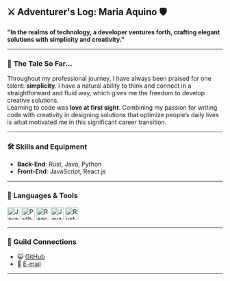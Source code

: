 ## ⚔️ **Adventurer's Log**: Maria Aquino 🛡️

**"In the realms of technology, a developer ventures forth, crafting elegant solutions with simplicity and creativity."**

---

### 🧙 **The Tale So Far...**
Throughout my professional journey, I have always been praised for one talent: **simplicity**. I have a natural ability to think and connect in a straightforward and fluid way, which gives me the freedom to develop creative solutions.  
Learning to code was **love at first sight**. Combining my passion for writing code with creativity in designing solutions that optimize people’s daily lives is what motivated me in this significant career transition.

---

### 🛠️ **Skills and Equipment**
- **Back-End**: Rust, Java, Python  
- **Front-End**: JavaScript, React.js  

---

### 📜 **Languages & Tools**  
<div>
<img src="https://cdn.jsdelivr.net/gh/devicons/devicon/icons/javascript/javascript-original.svg" height="30" alt="JavaScript" />
<img src="https://cdn.jsdelivr.net/gh/devicons/devicon/icons/python/python-original.svg" height="30" alt="Python" />
<img src="https://cdn.jsdelivr.net/gh/devicons/devicon/icons/react/react-original.svg" height="30" alt="React.js" />
<img src="https://cdn.jsdelivr.net/gh/devicons/devicon/icons/java/java-original.svg" height="30" alt="Java" />
<img src="https://cdn.jsdelivr.net/gh/devicons/devicon/icons/rust/rust-original.svg" height="30" alt="Rust" />
<!-- Add more as needed -->
</div>

---

### 🌟 **Guild Connections**
- 😺 [GitHub](https://github.com/eusoumari)  
- 📧 [E-mail](mailto:mariaaquinodeveloper@outlook.com)  

---
